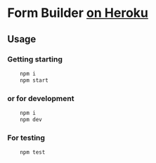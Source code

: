 # Form Builder [on Heroku](https://enigmatic-sea-33386.herokuapp.com/)

## Usage

### Getting starting
``` javascript
    npm i
    npm start
```

### or for development

``` javascript
    npm i
    npm dev
```

### For testing

```javascript
    npm test
```

